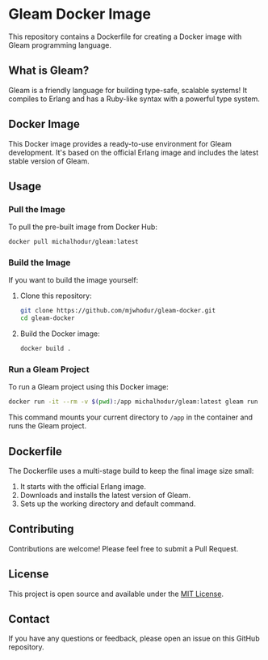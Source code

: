 # Gleam Docker Image

This repository contains a Dockerfile for creating a Docker image with Gleam programming language.

## What is Gleam?

Gleam is a friendly language for building type-safe, scalable systems! It compiles to Erlang and has a Ruby-like syntax with a powerful type system.

## Docker Image

This Docker image provides a ready-to-use environment for Gleam development. It's based on the official Erlang image and includes the latest stable version of Gleam.

## Usage

### Pull the Image

To pull the pre-built image from Docker Hub:

```bash
docker pull michalhodur/gleam:latest
```

### Build the Image

If you want to build the image yourself:

1. Clone this repository:
   ```bash
   git clone https://github.com/mjwhodur/gleam-docker.git
   cd gleam-docker
   ```

2. Build the Docker image:
   ```bash
   docker build .
   ```

### Run a Gleam Project

To run a Gleam project using this Docker image:

```bash
docker run -it --rm -v $(pwd):/app michalhodur/gleam:latest gleam run
```

This command mounts your current directory to `/app` in the container and runs the Gleam project.

## Dockerfile

The Dockerfile uses a multi-stage build to keep the final image size small:

1. It starts with the official Erlang image.
2. Downloads and installs the latest version of Gleam.
3. Sets up the working directory and default command.

## Contributing

Contributions are welcome! Please feel free to submit a Pull Request.

## License

This project is open source and available under the [MIT License](LICENSE).

## Contact

If you have any questions or feedback, please open an issue on this GitHub repository.

